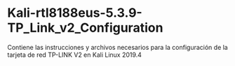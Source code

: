 # Kali-rtl8188eus-5.3.9-TP_Link_v2_Configuration
Contiene las instrucciones y archivos necesarios para la configuración de la tarjeta de red TP-LINK V2 en Kali Linux 2019.4

